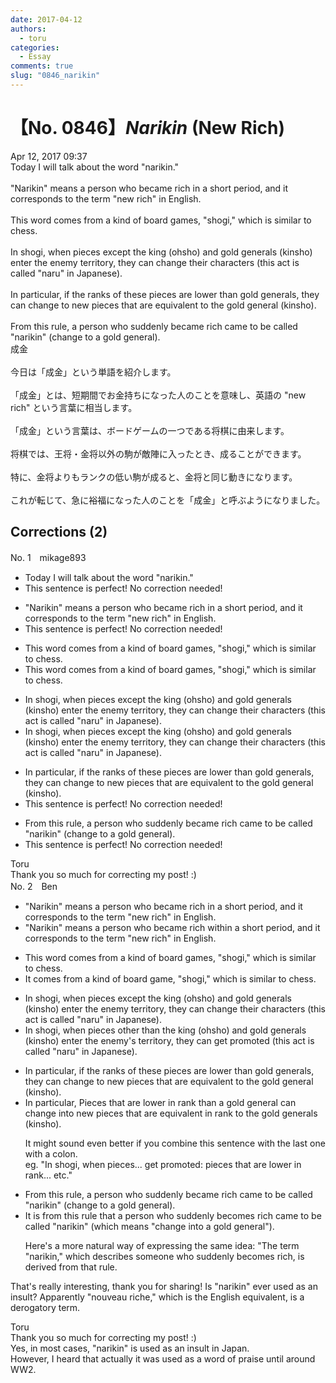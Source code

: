 ```yaml
---
date: 2017-04-12
authors:
  - toru
categories:
  - Essay
comments: true
slug: "0846_narikin"
---
```


# 【No. 0846】<strong><em>Narikin</em></strong> (New Rich)
<div class="date">Apr 12, 2017 09:37</div>
<div id="post"><div id="body_show_ori">
Today I will talk about the word "narikin."<br/><br/>"Narikin" means a person who became rich in a short period, and it corresponds to the term "new rich" in English.<br/><br/>This word comes from a kind of board games, "shogi," which is similar to chess.<br/><br/>In shogi, when pieces except the king (ohsho) and gold generals (kinsho) enter the enemy territory, they can change their characters (this act is called "naru" in Japanese).<br/><br/>In particular, if the ranks of these pieces are lower than gold generals, they can change to new pieces that are equivalent to the gold general (kinsho).<br/><br/>From this rule, a person who suddenly became rich came to be called "narikin" (change to a gold general).
</div></div>

<!-- more -->

<div id="post_ja"><div id="body_show_mo">
成金<br/><br/>今日は「成金」という単語を紹介します。<br/><br/>「成金」とは、短期間でお金持ちになった人のことを意味し、英語の "new rich" という言葉に相当します。<br/><br/>「成金」という言葉は、ボードゲームの一つである将棋に由来します。<br/><br/>将棋では、王将・金将以外の駒が敵陣に入ったとき、成ることができます。<br/><br/>特に、金将よりもランクの低い駒が成ると、金将と同じ動きになります。<br/><br/>これが転じて、急に裕福になった人のことを「成金」と呼ぶようになりました。
</div></div>

## Corrections (2)
<div id="block"><div class="first_name"> No. 1　<span class="just_name">mikage893</span></div><div id="block2">
<ul class="correction_field">
<li class="incorrect">Today I will talk about the word "narikin."</li>
<li class="corrected perfect">This sentence is perfect! No correction needed!</li>
</ul>
<ul class="correction_field">
<li class="incorrect">"Narikin" means a person who became rich in a short period, and it corresponds to the term "new rich" in English.</li>
<li class="corrected perfect">This sentence is perfect! No correction needed!</li>
</ul>
<ul class="correction_field">
<li class="incorrect">This word comes from a kind of board games, "shogi," which is similar to chess.</li>
<li class="corrected correct">
This word comes from a kind of board game<span class="sline">s</span>, "shogi," which is similar to chess.
</li>
</ul>
<ul class="correction_field">
<li class="incorrect">In shogi, when pieces except the king (ohsho) and gold generals (kinsho) enter the enemy territory, they can change their characters (this act is called "naru" in Japanese).</li>
<li class="corrected correct">
In shogi, when pieces except the king (ohsho) and gold generals (kinsho) enter the enemy territory, they can change their characters (this act is called "naru" in Japanese).
</li>
</ul>
<ul class="correction_field">
<li class="incorrect">In particular, if the ranks of these pieces are lower than gold generals, they can change to new pieces that are equivalent to the gold general (kinsho).</li>
<li class="corrected perfect">This sentence is perfect! No correction needed!</li>
</ul>
<ul class="correction_field">
<li class="incorrect">From this rule, a person who suddenly became rich came to be called "narikin" (change to a gold general).</li>
<li class="corrected perfect">This sentence is perfect! No correction needed!</li>
</ul>
</div><div class="name"><span class="just_name">Toru</span><br>
Thank you so much for correcting my post! :)
</div>
</div>
<div id="block"><div class="first_name"> No. 2　<span class="just_name">Ben</span></div><div id="block2">
<ul class="correction_field">
<li class="incorrect">"Narikin" means a person who became rich in a short period, and it corresponds to the term "new rich" in English.</li>
<li class="corrected correct">
"Narikin" means a person who became rich <span class="f_blue"><span class="f_bold">within</span></span> a short period, and it corresponds to the term "new rich" in English.
</li>
</ul>
<ul class="correction_field">
<li class="incorrect">This word comes from a kind of board games, "shogi," which is similar to chess.</li>
<li class="corrected correct">
<span class="f_blue"><span class="f_bold">It</span></span> comes from a kind of board <span class="f_bold"><span class="f_blue">game</span></span>, "shogi," which is similar to chess.
</li>
</ul>
<ul class="correction_field">
<li class="incorrect">In shogi, when pieces except the king (ohsho) and gold generals (kinsho) enter the enemy territory, they can change their characters (this act is called "naru" in Japanese).</li>
<li class="corrected correct">
In shogi, when pieces <span class="f_blue"><span class="f_bold">other than</span></span> the king (ohsho) and gold generals (kinsho) enter the enemy<span class="f_red"><span class="f_bold">'s</span></span> territory, they can <span class="f_blue"><span class="f_bold">get promoted </span></span>(this act is called "naru" in Japanese).
</li>
</ul>
<ul class="correction_field">
<li class="incorrect">In particular, if the ranks of these pieces are lower than gold generals, they can change to new pieces that are equivalent to the gold general (kinsho).</li>
<li class="corrected correct">
<span class="sline">In particular,</span> <span class="f_blue">Pieces that are lower in rank than a gold general</span> can change <span class="f_red"><span class="f_bold">in</span></span>to new pieces that are equivalent <span class="f_blue"><span class="f_bold">in rank</span></span><span class="f_red"> </span>to <span class="sline">the</span> gold general<span class="f_red"><span class="f_bold">s</span></span> (kinsho).
<p class="correction_comment">It might sound even better if you combine this sentence with the last one with a colon. <br/>eg. "In shogi, when pieces... get promoted: pieces that are lower in rank... etc."</p>
</li>
</ul>
<ul class="correction_field">
<li class="incorrect">From this rule, a person who suddenly became rich came to be called "narikin" (change to a gold general).</li>
<li class="corrected correct">
<span class="f_blue"><span class="f_bold">It is </span></span>from this rule <span class="f_blue"><span class="f_bold">that</span></span> a person who suddenly <span class="f_blue"><span class="f_bold">becomes</span></span> rich came to be called "narikin" (<span class="f_blue"><span class="f_bold">which means "change</span></span> <span class="f_blue"><span class="f_bold">in</span></span>to a gold general<span class="f_blue"><span class="f_bold">"</span></span>).
<p class="correction_comment">Here's a more natural way of expressing the same idea: "The term "narikin," which describes someone who suddenly becomes rich, is derived from that rule.</p>
</li>
</ul>
<p class="comment_small">
 That's really interesting, thank you for sharing! Is "narikin" ever used as an insult? Apparently "nouveau riche," which is the English equivalent, is a derogatory term.
</p>

</div><div class="name"><span class="just_name">Toru</span><br>
Thank you so much for correcting my post! :)<br/>Yes, in most cases, "narikin" is used as an insult in Japan. <br/>However, I heard that actually it was used as a word of praise until around WW2.
</div>
</div>
